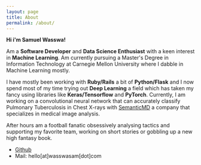 ```yaml
---
layout: page
title: About
permalink: /about/
---
```


**Hi i'm Samuel Wasswa!**

 Am a **Software Developer** and **Data Science Enthusiast** with a keen interest in **Machine Learning**. Am currently pursuing a Master's Degree in Information Technology at Carnegie Mellon University where I dabble in Machine Learning mostly.

I have mostly been working with **Ruby/Rails** a bit of **Python/Flask** and I now spend most of my time trying out **Deep Learning** a field which has taken my fancy using libraries like **Keras/Tensorflow** and **PyTorch**. Currently, I am working on a convolutional neural network that can accurately classify Pulmonary Tuberculosis in Chest X-rays with [SemanticMD](https://semantic.md/) a company that specializes in medical image analysis.


After hours am a football fanatic obsessively analysing tactics and supporting my favorite team, working on short stories or gobbling up a new high fantasy book.

* [Github](http://github.com/samtechie)
* Mail: hello[at]wasswasam[dot]com
